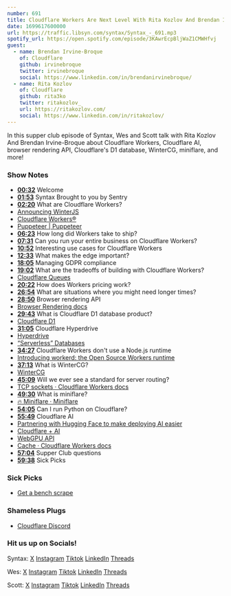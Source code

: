 ```yaml
---
number: 691
title: Cloudflare Workers Are Next Level With Rita Kozlov And Brendan Irvine-Broque
date: 1699617600000
url: https://traffic.libsyn.com/syntax/Syntax_-_691.mp3
spotify_url: https://open.spotify.com/episode/3KAwrEcpBljWaZ1CMWHfvj
guest:
  - name: Brendan Irvine-Broque
    of: Cloudflare
    github: irvinebroque
    twitter: irvinebroque
    social: https://www.linkedin.com/in/brendanirvinebroque/
  - name: Rita Kozlov
    of: Cloudflare
    github: rita3ko
    twitter: ritakozlov_
    url: https://ritakozlov.com/
    social: https://www.linkedin.com/in/ritakozlov/
---
```


In this supper club episode of Syntax, Wes and Scott talk with Rita Kozlov And Brendan Irvine-Broque about Cloudflare Workers, Cloudflare AI, browser rendering API, Cloudflare's D1 database, WinterCG, miniflare, and more!

### Show Notes

- **[00:32](#t=00:32)** Welcome
- **[01:53](#t=01:53)** Syntax Brought to you by Sentry
- **[02:20](#t=02:20)** What are Cloudflare Workers?
- [Announcing WinterJS](https://wasmer.io/posts/announcing-winterjs-service-workers)
- [Cloudflare Workers®](https://workers.cloudflare.com/)
- [Puppeteer | Puppeteer](https://pptr.dev/)
- **[06:23](#t=06:23)** How long did Workers take to ship?
- **[07:31](#t=07:31)** Can you run your entire business on Cloudflare Workers?
- **[10:52](#t=10:52)** Interesting use cases for Cloudflare Workers
- **[12:33](#t=12:33)** What makes the edge important?
- **[18:05](#t=18:05)** Managing GDPR compliance
- **[19:02](#t=19:02)** What are the tradeoffs of building with Cloudflare Workers?
- [Cloudflare Queues](https://developers.cloudflare.com/queues/)
- **[20:22](#t=20:22)** How does Workers pricing work?
- **[26:54](#t=26:54)** What are situations where you might need longer times?
- **[28:50](#t=28:50)** Browser rendering API
- [Browser Rendering docs](https://developers.cloudflare.com/browser-rendering/)
- **[29:43](#t=29:43)** What is Cloudflare D1 database product?
- [Cloudflare D1](https://developers.cloudflare.com/d1/)
- **[31:05](#t=31:05)** Cloudflare Hyperdrive
- [Hyperdrive](https://developers.cloudflare.com/hyperdrive/)
- [“Serverless” Databases](https://syntax.fm/show/551/serverless-databases/transcript)
- **[34:27](#t=34:27)** Cloudflare Workers don't use a Node.js runtime
- [Introducing workerd: the Open Source Workers runtime](https://blog.cloudflare.com/workerd-open-source-workers-runtime/)
- **[37:13](#t=37:13)** What is WinterCG?
- [WinterCG](https://wintercg.org/)
- **[45:09](#t=45:09)** Will we ever see a standard for server routing?
- [TCP sockets · Cloudflare Workers docs](https://developers.cloudflare.com/workers/runtime-apis/tcp-sockets/)
- **[49:30](#t=49:30)** What is miniflare?
- [🔥 Miniflare · Miniflare](https://miniflare.dev/)
- **[54:05](#t=54:05)** Can I run Python on Cloudflare?
- **[55:49](#t=55:49)** Cloudflare AI
- [Partnering with Hugging Face to make deploying AI easier](https://blog.cloudflare.com/partnering-with-hugging-face-deploying-ai-easier-affordable/)
- [Cloudflare + AI](https://ai.cloudflare.com/)
- [WebGPU API](https://developer.mozilla.org/en-US/docs/Web/API/WebGPU_API)
- [Cache · Cloudflare Workers docs](https://developers.cloudflare.com/workers/runtime-apis/cache/)
- **[57:04](#t=57:04)** Supper Club questions
- **[59:38](#t=59:38)** Sick Picks

### Sick Picks

- [Get a bench scrape](https://www.amazon.com/s?k=bench+scrape&crid=BJM5NCYAM05R&sprefix=bench+scrape,aps,114)

### Shameless Plugs

- [Cloudflare Discord](https://discord.com/invite/cloudflaredev)

### Hit us up on Socials!

Syntax: [X](https://twitter.com/syntaxfm) [Instagram](https://www.instagram.com/syntax_fm/) [Tiktok](https://www.tiktok.com/@syntaxfm) [LinkedIn](https://www.linkedin.com/company/96077407/admin/feed/posts/) [Threads](https://www.threads.net/@syntax_fm)

Wes: [X](https://twitter.com/wesbos) [Instagram](https://www.instagram.com/wesbos/) [Tiktok](https://www.tiktok.com/@wesbos) [LinkedIn](https://www.linkedin.com/in/wesbos/) [Threads](https://www.threads.net/@wesbos)

Scott: [X](https://twitter.com/stolinski) [Instagram](https://www.instagram.com/stolinski/) [Tiktok](https://www.tiktok.com/@stolinski) [LinkedIn](https://www.linkedin.com/in/stolinski/) [Threads](https://www.threads.net/@stolinski)

